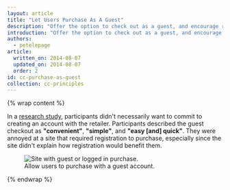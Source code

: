 ```yaml
---
layout: article
title: "Let Users Purchase As A Guest"
description: "Offer the option to check out as a guest, and encourage registration with tangible benefits."
introduction: "Offer the option to check out as a guest, and encourage registration with tangible benefits."
authors:
  - petelepage
article:
  written_on: 2014-08-07
  updated_on: 2014-08-07
  order: 2
id: cc-purchase-as-guest
collection: cc-principles
---
```


{% wrap content %}

In a [research study](/web/fundamentals/principles/), participants didn't
necessarily want to commit to creating an account with the retailer.
Participants described the guest checkout as <b>"convenient"</b>, <b>"simple"</b>,
and <b>"easy [and] quick"</b>. They were annoyed at a site that required
registration to purchase, especially since the site didn't explain how
registration would benefit them.

<figure>
  <img src="imgs/cc-purchase-guest-good.png" srcset="imgs/cc-purchase-guest-good.png 1x, imgs/cc-purchase-guest-good-2x.png 2x" alt="Site with guest or logged in purchase.">
  <figcaption>Allow users to purchase with a guest account.</figcaption>
</figure>

{% endwrap %}
